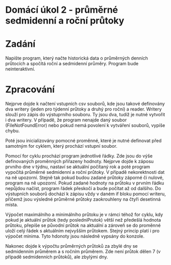 # Domácí úkol 2 - průměrné sedmidenní a roční průtoky
# Zadání 
Napište program, který načte historická data o průměrných denních průtocích a spočítá roční a sedmidenní průměry. Program bude neinteraktivní.

# Zpracování 
Nejprve dojde k načtení vstupních csv souborů, kde jsou takové definovány dva writery (jeden pro týdenní průtoky a druhý pro roční) a reader. Writery slouží pro zápis do výstuprního souboru. Ty jsou dva, tudíž je nutné vytvořit i dva writery. V případě, že program nenajde daný soubor (FileNotFoundError) nebo pokud nemá povolení k vytváření souborů, vypíše chybu. 

Poté jsou inicializovány pomocné proměnné, které je nutné definovat před samotným for cyklem, který prochází vstupní soubor.

Pomocí for cyklu prochází program jednotlivé řádky. Zde jsou do výše definovaných proměnných přiřazeny hodnoty. Nejprve dojde k záposu prvního dne v týdnu, nastaví se aktuální počítaný rok a poté program vypočítá průměrné sedmidenní a roční průtoky. V případě nekorektnosti dat na ně upozorní. Stejně tak pokud budou zadané průtoky záporné či nulové, program na ně upozorní. Pokud zadané hodnoty na průtoku v prvním řádku nepůjdou načíst, program řádek přeskočí a bude počítat až od dalšího. Do výstupních souborů dochází k zápisu vždy v daném if bloku pomocí writeru, přičemž jsou výsledné průměrné průtoky zaokrouhleny na čtyři desetinná místa.

Výpočet maximálního a minimálního průtoku je v rámci téhož for cyklu, kdy pokud je aktuální průtok (tedy posledniPrutok) větší než předešlá hodnota průtoku, přepíše se původní průtok na aktuální a zároveň se do proměnné uloží celý řádek s aktuálním nejvyšším průtokem. Stejný princip platí i pro výpočet minima. Tyto hdonoty jsou následně vypsány do konzole. 

Nakonec dojde k výpočtu průměrných průtoků za zbylé dny se sedmidenním průměrem a s ročním průměrem. Zde není průtok dělen 7 (v případě sedmidenních průtoků), ale zbylými dny. 